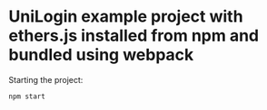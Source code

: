 # UniLogin example project with ethers.js installed from npm and bundled using webpack

Starting the project:
```
npm start
```
